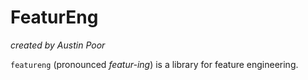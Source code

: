 # FeaturEng

_created by Austin Poor_

`featureng` (pronounced _featur-ing_) is a library for feature engineering.

